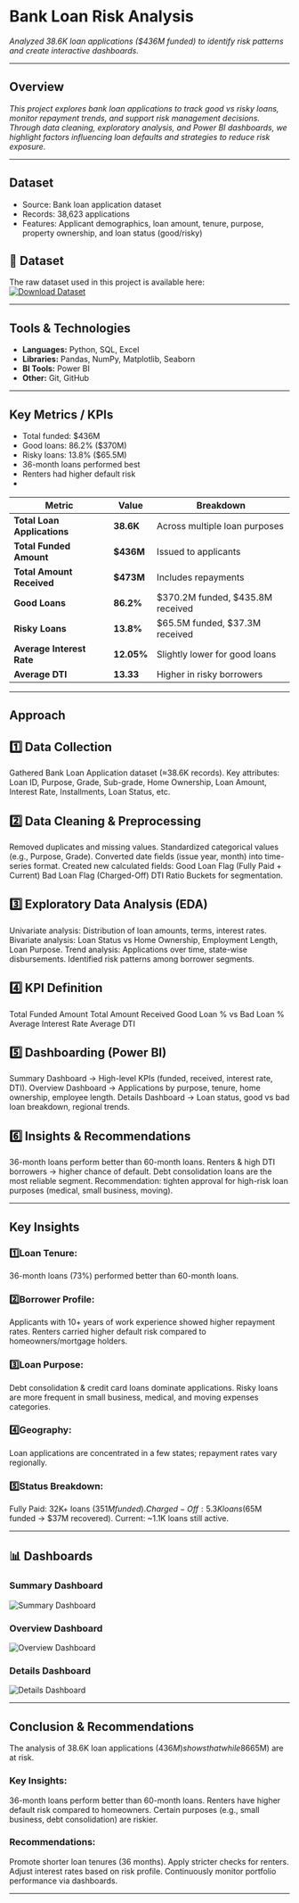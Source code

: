# Bank Loan Risk Analysis
*Analyzed 38.6K loan applications ($436M funded) to identify risk patterns and create interactive dashboards.*

---

## Overview
*This project explores bank loan applications to track good vs risky loans, monitor repayment trends, and support risk management decisions.*
*Through data cleaning, exploratory analysis, and Power BI dashboards, we highlight factors influencing loan defaults and strategies to reduce risk exposure.*

---

## Dataset
- Source: Bank loan application dataset  
- Records: 38,623 applications  
- Features: Applicant demographics, loan amount, tenure, purpose, property ownership, and loan status (good/risky)
## 📂 Dataset  

The raw dataset used in this project is available here:  
[![Download Dataset](https://img.shields.io/badge/Download-Dataset-blue?style=for-the-badge&logo=github)](https://github.com/abhi28408/Bank-Loan-Risk-Analysis/blob/main/financial_loan%20(1).csv)



---

## Tools & Technologies
- **Languages:** Python, SQL, Excel  
- **Libraries:** Pandas, NumPy, Matplotlib, Seaborn  
- **BI Tools:** Power BI  
- **Other:** Git, GitHub

---
## Key Metrics / KPIs
- Total funded: $436M  
- Good loans: 86.2% ($370M)  
- Risky loans: 13.8% ($65.5M)  
- 36-month loans performed best  
- Renters had higher default risk
- 
| Metric                      | Value      | Breakdown                          |
| --------------------------- | ---------- | ---------------------------------- |
| **Total Loan Applications** | **38.6K**  | Across multiple loan purposes      |
| **Total Funded Amount**     | **\$436M** | Issued to applicants               |
| **Total Amount Received**   | **\$473M** | Includes repayments                |
| **Good Loans**              | **86.2%**  | \$370.2M funded, \$435.8M received |
| **Risky Loans**             | **13.8%**  | \$65.5M funded, \$37.3M received   |
| **Average Interest Rate**   | **12.05%** | Slightly lower for good loans      |
| **Average DTI**             | **13.33**  | Higher in risky borrowers          |

---

## Approach
## 1️⃣ Data Collection
Gathered Bank Loan Application dataset (≈38.6K records).
Key attributes: Loan ID, Purpose, Grade, Sub-grade, Home Ownership, Loan Amount, Interest Rate, Installments, Loan Status, etc.

## 2️⃣ Data Cleaning & Preprocessing
Removed duplicates and missing values.
Standardized categorical values (e.g., Purpose, Grade).
Converted date fields (issue year, month) into time-series format.
Created new calculated fields:
Good Loan Flag (Fully Paid + Current)
Bad Loan Flag (Charged-Off)
DTI Ratio Buckets for segmentation.

## 3️⃣ Exploratory Data Analysis (EDA)
Univariate analysis: Distribution of loan amounts, terms, interest rates.
Bivariate analysis: Loan Status vs Home Ownership, Employment Length, Loan Purpose.
Trend analysis: Applications over time, state-wise disbursements.
Identified risk patterns among borrower segments.

## 4️⃣ KPI Definition
Total Funded Amount
Total Amount Received
Good Loan % vs Bad Loan %
Average Interest Rate
Average DTI

## 5️⃣ Dashboarding (Power BI)
Summary Dashboard → High-level KPIs (funded, received, interest rate, DTI).
Overview Dashboard → Applications by purpose, tenure, home ownership, employee length.
Details Dashboard → Loan status, good vs bad loan breakdown, regional trends.

## 6️⃣ Insights & Recommendations
36-month loans perform better than 60-month loans.
Renters & high DTI borrowers → higher chance of default.
Debt consolidation loans are the most reliable segment.
Recommendation: tighten approval for high-risk loan purposes (medical, small business, moving).

---

## Key Insights

### 1️⃣Loan Tenure:
36-month loans (73%) performed better than 60-month loans.

###  2️⃣Borrower Profile:
Applicants with 10+ years of work experience showed higher repayment rates.
Renters carried higher default risk compared to homeowners/mortgage holders.

### 3️⃣Loan Purpose:
Debt consolidation & credit card loans dominate applications.
Risky loans are more frequent in small business, medical, and moving expenses categories.

### 4️⃣Geography:
Loan applications are concentrated in a few states; repayment rates vary regionally.

### 5️⃣Status Breakdown:
Fully Paid: 32K+ loans ($351M funded).
Charged-Off: 5.3K loans ($65M funded → $37M recovered).
Current: ~1.1K loans still active.

---
## 📊 Dashboards  

###  Summary Dashboard  
![Summary Dashboard](Dashboard_png/Summary_Dashboard.png)
### Overview Dashboard
![Overview Dashboard](Dashboard_png/Overview_Dashboard%202.png)  
### Details Dashboard
![Details Dashboard](Dashboard_png/Details_Dashboard%20%20%283%29.png)


---
## Conclusion & Recommendations
The analysis of 38.6K loan applications ($436M) shows that while 86% loans are good, about 14% ($65M) are at risk.

### Key Insights:
36-month loans perform better than 60-month loans.
Renters have higher default risk compared to homeowners.
Certain purposes (e.g., small business, debt consolidation) are riskier.

### Recommendations:
Promote shorter loan tenures (36 months).
Apply stricter checks for renters.
Adjust interest rates based on risk profile.
Continuously monitor portfolio performance via dashboards.

---



